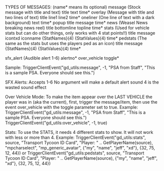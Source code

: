 TYPES OF MESSAGES: (name* means its optional)
message (Stock message with title and text)
	title
	text
	time*
overlay (Message with title and two lines of text)
	title
	line1
	line2
	time*
oneliner (One line of text with a dark background)
	text
	time*
popup
	title
	message
	time*
news (Weasel News breaking news reel)
	title
	bottomline
	topline
	time*
stats (Used for vehicle stats but can do other things, only works with 4 stat points!!)
	title
	message
	icontxd
	iconname
	{StatNames}(4)
	{StatValues}(4)
	time*
pedstats (The same as the stats but uses the players ped as an icon)
	title
	message
	{StatNames}(4)
	{StatValues}(4)
	time*
	
sfx_alert (Audible alert 1-6)
	alertno*
over_vehicle
	toggle*
	
Sample:
	TriggerClientEvent("gd_utils:message", -1, "PSA from Staff", "This is a sample PSA. Everyone should see this.")

SFX Alerts:
	Accepts 1-6
	No argument will make a default alert sound
	4 is the wasted sound effect
	
Over Vehicle Mode:
	To make the item appear over the LAST VEHICLE the player was in (aka the current),
	first, trigger the message/item, then use the event over_vehicle with the toggle parameter set to true.
	Example:
		TriggerClientEvent("gd_utils:message", -1, "PSA from Staff", "This is a sample PSA. Everyone should see this.")
		TriggerClientEvent("gd_utils:over_vehicle", -1, true)
	
Stats:
	To use the STATS, it needs 4 different stats to show. It will not work with less or more than 4.
	Example:
		TriggerClientEvent("gd_utils:stats", source, "Transport Tycoon ID Card", "Player: " .. GetPlayerName(source), "mpcharselect", "mp_generic_avatar", {"my", "name", "jeff", "xd"}, {32, 75, 12, 44})
	or
		TriggerClientEvent("gd_utils:pedstats", source, "Transport Tycoon ID Card", "Player: " .. GetPlayerName(source), {"my", "name", "jeff", "xd"}, {32, 75, 12, 44})
	